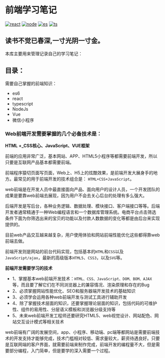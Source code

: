 # 前端学习笔记
[![react](https://img.shields.io/badge/React->v16.8-%2361DAFB?logo=react)](https://react.docschina.org/)
[![node](https://img.shields.io/badge/Node-v16.14.2-%23339933?logo=node.js)](http://nodejs.cn/api/fs.html#filehandlewritefiledata-options)
[![es](https://img.shields.io/badge/ECMAScript-v4.5-%23F7DF1E?logo=javascript)](https://es6.ruanyifeng.com/)
[![ts](https://img.shields.io/badge/TS-v4.5-%233178C6?logo=typescript)](https://www.tslang.cn/index.html)

读书不觉已春深,一寸光阴一寸金。
----
本库主要用来管理记录自己的学习笔记：

目录：
---

需要自己掌握的前端知识：
+ es6
+ react 
+ typescript
+ NodeJs
+ Vue
+ 微信小程序

### Web前端开发需要掌握的几个必备技术是：

**HTML +_CSS核心、JavaScript、VUE框架**

前端的应用非常广泛，基本网站、APP、HTML5小程序等都需要前端开发，所以只要是互联网产品基本都需要前端。

前端程序猿切页面写页面，Web上、H5上的炫酷效果，是前端开发大展身手的地方。最常见的用于前端开发的技术组合是：
`HTML+CSS+JavaScript`。

web前端是在开发人员中最直接面向产品、面向用户的设计人员，一个开发团队的成果是要靠web前端去展现，因为用户不会去关心后台的处理有多么强大。

后端开发是写后台，各种业务逻辑、数据处理、模块接口、客户端接口等等。后端开发者通常精通于一种Web编程语言和一个数据库管理系统。电商平台点击筛选条件下面为你筛选出来的宝贝的功能以及付款人数数据的变化等都是由后台来实现提供的。

目前web产品交互越来越复杂，用户使用体验和网站前端性能优化这些都得靠web前端去做。

前端开发则是网站的前台代码实现，包括基本的`HTML`和`CSS`以及`JavaScript/ajax`，最新的高级版本`HTML5`、`CSS3`，以及`SVG`等。

**前端开发需要学习的技术**

+ 1、掌握基本web前端开发技术：`HTML、CSS、JavaScript、DOM、BOM、AJAX`等，而且要了解它们在不同浏览器上的兼容情况、渲染原理和存在的Bug
+ 2、必须掌握网站性能优化、SEO和服务器端开发技术的基础知识
+ 3、必须学会运用各种web前端开发与测试工具进行辅助开发
+ 4、除了掌握技术层面的知识，还要掌握理论层面的知识，包括代码的可维护性、组件的易用性、分层语义模板和浏览器分级支持等
+ 5、未来web前端开发工程师还要研究HTML5、web视觉设计、网站配色、网站交互设计模式等相关技术

web前端有广阔的发展空间，app、小程序、移动端、pc端等都网站是需要前端技术的开发支持才能够完成，技术门槛相对较低、需求量较大，薪资待遇良好。只要是互联网端的客户界面，就需要前端来制作完成，前端开发的编程量不大，但是需要部分编程，入门简单，但是要学的深入需要一个过程。
